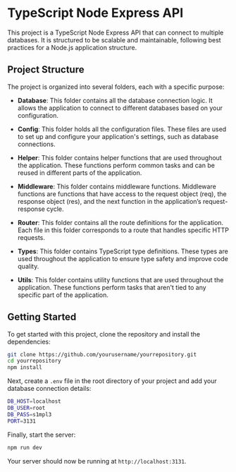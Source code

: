 # TypeScript Node Express API

This project is a TypeScript Node Express API that can connect to multiple databases. It is structured to be scalable and maintainable, following best practices for a Node.js application structure.

## Project Structure

The project is organized into several folders, each with a specific purpose:

- **Database**: This folder contains all the database connection logic. It allows the application to connect to different databases based on your configuration.

- **Config**: This folder holds all the configuration files. These files are used to set up and configure your application's settings, such as database connections.

- **Helper**: This folder contains helper functions that are used throughout the application. These functions perform common tasks and can be reused in different parts of the application.

- **Middleware**: This folder contains middleware functions. Middleware functions are functions that have access to the request object (req), the response object (res), and the next function in the application’s request-response cycle.

- **Router**: This folder contains all the route definitions for the application. Each file in this folder corresponds to a route that handles specific HTTP requests.

- **Types**: This folder contains TypeScript type definitions. These types are used throughout the application to ensure type safety and improve code quality.

- **Utils**: This folder contains utility functions that are used throughout the application. These functions perform tasks that aren't tied to any specific part of the application.

## Getting Started

To get started with this project, clone the repository and install the dependencies:

```bash
git clone https://github.com/yourusername/yourrepository.git
cd yourrepository
npm install
```

Next, create a `.env` file in the root directory of your project and add your database connection details:

```bash
DB_HOST=localhost
DB_USER=root
DB_PASS=s1mpl3
PORT=3131
```

Finally, start the server:

```bash
npm run dev
```

Your server should now be running at `http://localhost:3131`.


